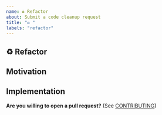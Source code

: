 ```yaml
---
name: ♻️ Refactor
about: Submit a code cleanup request
title: "♻️ "
labels: "refactor"
---
```


## ♻️ Refactor

<!--
  What needs to be refactored?
-->

## Motivation

<!--
	Why should this code be refactored?
	What are the benefits in terms of:
		- Developer experience
		- Code maintainability
		- Code readability
-->

## Implementation

<!--
	How does the code need to be changed? How do we guarantee no functionality is impacted?
-->

**Are you willing to open a pull request?** (See
[CONTRIBUTING](../../CONTRIBUTING.md))
